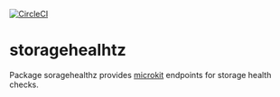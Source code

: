 [![CircleCI](https://circleci.com/gh/giantswarm/storagehealhtz.svg?&style=shield&circle-token=1eb4f3885589d7f7b894bd085e48a901a4b58eb5)](https://circleci.com/gh/giantswarm/storagehealhtz)

# storagehealhtz

Package soragehealthz provides
[microkit](https://github.com/giantswarm/microkit) endpoints for storage health
checks.
